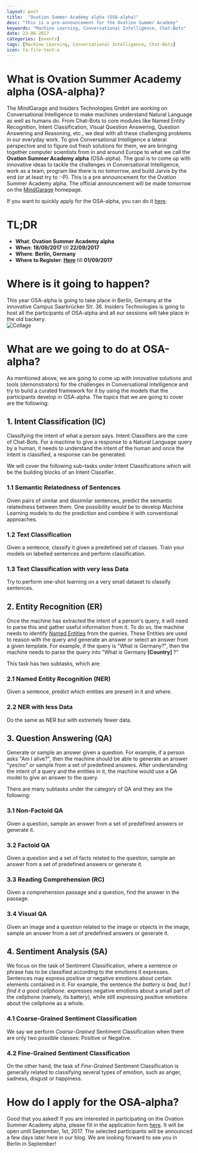 ```yaml
---
layout: post
title:  "Ovation Summer Academy alpha (OSA-alpha)"
desc: "This is a pre-announcement for the Ovation Summer Academy"
keywords: "Machine Learning, Conversational Intelligence, Chat-Bots"
date: 23-08-2017
categories: [events]
tags: [Machine Learning, Conversational Intelligence, Chat-Bots]
icon: fa-file-text-o
---
```


# What is Ovation Summer Academy alpha (OSA-alpha)?

The MindGarage and Insiders Technologies GmbH are working on Conversational Intelligence to make machines understand Natural Language as well as humans do. From Chat-Bots to core modules like Named Entity Recognition, Intent Classification, Visual Question Answering, Question Answering and Reasoning, etc., we deal with all these challenging problems in our everyday work. To give Conversational Intelligence a lateral perspective and to figure out fresh solutions for them, we are bringing together computer scientists from in and around Europe to what we call the **Ovation Summer Academy alpha** (OSA-alpha). The goal is to come up with innovative ideas to tackle the challenges in Conversational Intelligence, work as a team, program like there is no tomorrow, and build Jarvis by the end (or at least try to :-P). This is a pre announcement for the Ovation Summer Academy alpha. The official announcement will be made tomorrow on the [MindGarage](mindgarage.ai) homepage.

If you want to quickly apply for the OSA-alpha, you can do it [here](https://goo.gl/forms/2SUbIT4wm03RL8DC3).

# TL;DR 
 
 * **What**: **Ovation Summer Academy alpha**
 * **When**: **18/09/2017** till **22/09/2017**
 * **Where**: **Berlin, Germany**
 * **Where to Register**: **[Here](https://goo.gl/forms/BsVrdeznWl8J2Stt1)** till **01/09/2017**

# Where is it going to happen?
This year OSA-alpha is going to take place in Berlin, Germany at the innovative Campus Saarbrücker Str. 36. Insiders Technologies is going to host all the participants of OSA-alpha and all our sessions will take place in the old backery.
<br>
![Collage](https://mg-git.cs.uni-kl.de/mg-admin/OSA-alpha/uploads/74bdf6fa296aacb0b8a32ccb0eaacfc6/Collage.jpg)

# What are we going to do at OSA-alpha?

As mentioned above, we are going to come up with innovative solutions and tools (demonstrators) for the challenges in Conversational Intelligence and try to build a curated framework for it by using the models that the participants develop in OSA-alpha. The topics that we are going to cover are the following:

## 1. Intent Classification (IC)
Classifying the intent of what a person says. Intent Classifiers are the core of Chat-Bots. For a machine to give a response to a Natural Language query by a human, it needs to understand the intent of the human and once the intent is classified, a response can be generated.

We will cover the following sub-tasks under Intent Classifications which will be the building blocks of an Intent Classifier.

### 1.1 Semantic Relatedness of Sentences

Given pairs of similar and dissimilar sentences, predict the semantic relatedness between them. One possibility would be to develop Machine Learning models to do the prediction and combine it with conventional approaches.

### 1.2 Text Classification

Given a sentence, classify it given a predefined set of classes. Train your models on labelled sentences and perform classification.

### 1.3 Text Classification with very less Data

Try to perform one-shot learning on a very small dataset to classify sentences.

## 2. Entity Recognition (ER)
Once the machine has extracted the intent of a person's query, it will need to parse this and gather useful information from it. To do so, the machine needs to identify [Named Entities](https://en.wikipedia.org/wiki/Named-entity_recognition) from the queries. These Entities are used to reason with the query and generate an answer or select an answer from a given template. For example, if the query is "What is Germany?", then the machine needs to parse the query into "What is Germany **[Country]** ?" 

This task has two subtasks, which are:

### 2.1 Named Entity Recognition (NER)

Given a sentence, predict which entities are present in it and where.

### 2.2 NER with less Data
Do the same as NER but with extremely fewer data.

## 3. Question Answering (QA)

Generate or sample an answer given a question. For example, if a person asks "Am I alive?", then the machine should be able to generate an answer "yes/no" or sample from a set of predefined answers. After understanding the intent of a query and the entities in it, the machine would use a QA model to give an answer to the query.

There are many subtasks under the category of QA and they are the following:

### 3.1 Non-Factoid QA
Given a question, sample an answer from a set of predefined answers or generate it.

### 3.2 Factoid QA
Given a question and a set of facts related to the question, sample an answer from a set of predefined answers or generate it.

### 3.3 Reading Comprehension (RC)
Given a comprehension passage and a question, find the answer in the passage.

### 3.4 Visual QA
Given an image and a question related to the image or objects in the image, sample an answer from a set of predefined answers or generate it.


## 4. Sentiment Analysis (SA)

We focus on the task of Sentiment Classification, where a sentence or phrase has to be classified according to the emotions it expresses. Sentences may express positive or negative emotions about certain elements contained in it. For example, the sentence _the battery is bad, but I find it a good cellphone._ expresses negative emotions about a small part of the cellphone (namely, its battery), while still expressing positive emotions about the cellphone as a whole. 

### 4.1 Coarse-Grained Sentiment Classification
We say we perform _Coarse-Grained_ Sentiment Classification when there are only two possible classes: Positive or Negative.

### 4.2 Fine-Grained Sentiment Classification
On the other hand, the task of _Fine-Grained_ Sentiment Classification is generally related to classifying several types of emotion, such as anger, sadness, disgust or happiness.


# How do I apply for the OSA-alpha?

Good that you asked! If you are interested in participating on the Ovation Summer Academy alpha, please fill in the application form [here](https://goo.gl/forms/2SUbIT4wm03RL8DC3). It will be open until September, 1st, 2017. The selected participants will be announced a few days later here in our blog. We are looking forward to see you in Berlin in September!